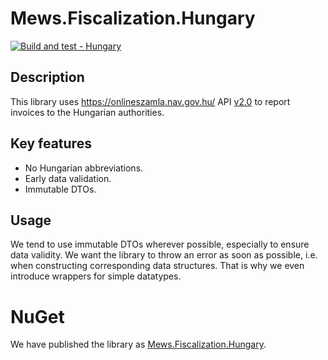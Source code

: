 # Mews.Fiscalization.Hungary

[![Build and test - Hungary](https://github.com/MewsSystems/fiscalizations/actions/workflows/build-and-test-hungary.yml/badge.svg)](https://github.com/MewsSystems/fiscalizations/actions/workflows/build-and-test-hungary.yml)

## Description
This library uses https://onlineszamla.nav.gov.hu/ API [v2.0](https://onlineszamla.nav.gov.hu/dokumentaciok) to report invoices to the Hungarian authorities.

## Key features
- No Hungarian abbreviations.
- Early data validation.
- Immutable DTOs.

## Usage
We tend to use immutable DTOs wherever possible, especially to ensure data validity.
We want the library to throw an error as soon as possible, i.e. when constructing corresponding data structures.
That is why we even introduce wrappers for simple datatypes.

# NuGet

We have published the library as [Mews.Fiscalization.Hungary](https://www.nuget.org/packages/Mews.Fiscalization.Hungary/).
